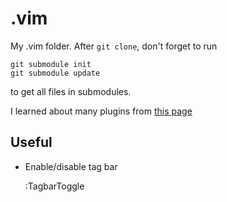 .vim
====

My .vim folder.  After `git clone`, don't forget to run 

    git submodule init
    git submodule update

to get all files in submodules.  

I learned about many plugins from [this page](http://mirnazim.org/writings/vim-plugins-i-use/)

Useful
------

* Enable/disable tag bar 

   :TagbarToggle 



